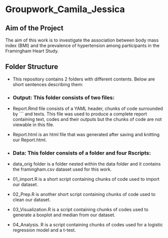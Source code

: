 # Groupwork_Camila_Jessica

## Aim of the Project
The aim of this work is to investigate the association between body mass index (BMI) and the prevalence of hypertension among participants in the Framingham Heart Study.

## Folder Structure
- This repository contains 2 folders with different contents.  Below are short sentences describing them:

- ### **Output**: This folder consists of two files:
- Report.Rmd file consists of a YAML header, chunks of code surrounded by ``` and texts. This file was used to produce a complete report containing text, codes and their outputs but the chunks of code are not viewable in this file.
- Report.html is an html file that was generated after saving and knitting our Report.html.

- ### **Data**: This folder consists of a folder and four Rscripts:
- data_orig folder is a folder nested within the data folder and it contains the framingham.csv dataset used for this work.
- 01_import.R is a short script containing chunks of code used to import our dataset.
- 02_Prep.R is another short script containing chunks of code used to clean our dataset.
- 03_Visualization.R is a script containing chunks of codes used to generate a boxplot and median from our dataset.
- 04_Analysis. R is a script containing chunks of codes used for a logistic regression model and a t-test.

